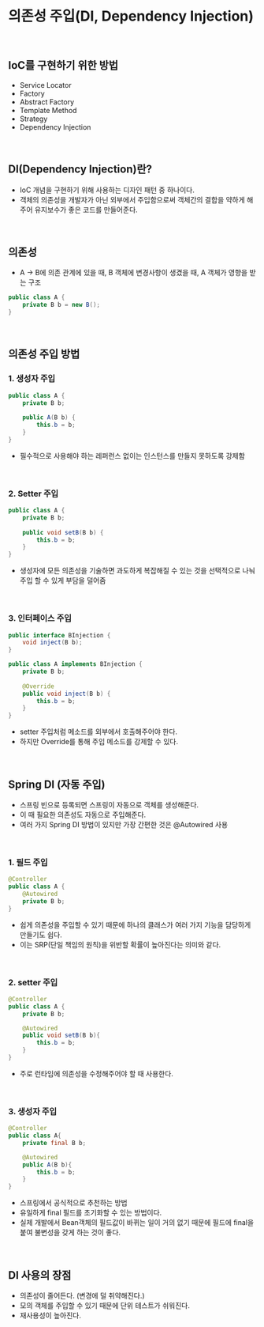 # 의존성 주입(DI, Dependency Injection)

<br>

## IoC를 구현하기 위한 방법
- Service Locator
- Factory
- Abstract Factory
- Template Method
- Strategy
- Dependency Injection

<br>

## DI(Dependency Injection)란?
- IoC 개념을 구현하기 위해 사용하는 디자인 패턴 중 하나이다.
- 객체의 의존성을 개발자가 아닌 외부에서 주입함으로써 객체간의 결합을 약하게 해주어 유지보수가 좋은 코드를 만들어준다.

<br>

## 의존성
- A -> B에 의존 관계에 있을 때, B 객체에 변경사항이 생겼을 때, A 객체가 영향을 받는 구조
```java
public class A {
	private B b = new B();
}
```

<br>

## 의존성 주입 방법

### 1. 생성자 주입
```java
public class A {
    private B b;
    
    public A(B b) {
        this.b = b;
    }
}
```
- 필수적으로 사용해야 하는 레퍼런스 없이는 인스턴스를 만들지 못하도록 강제함

<br>

### 2. Setter 주입
```java
public class A {
    private B b;
    
    public void setB(B b) {
        this.b = b;
    }
}
```
- 생성자에 모든 의존성을 기술하면 과도하게 복잡해질 수 있는 것을 선택적으로 나눠 주입 할 수 있게 부담을 덜어줌

<br>

### 3. 인터페이스 주입
```java
public interface BInjection {
    void inject(B b);
}

public class A implements BInjection {
    private B b;
    
    @Override
    public void inject(B b) {
        this.b = b;
    }
}
```
- setter 주입처럼 메소드를 외부에서 호출해주어야 한다.
- 하지만 Override를 통해 주입 메소드를 강제할 수 있다.

<br>

## Spring DI (자동 주입)
- 스프링 빈으로 등록되면 스프링이 자동으로 객체를 생성해준다.
- 이 때 필요한 의존성도 자동으로 주입해준다.
- 여러 가지 Spring DI 방법이 있지만 가장 간편한 것은 @Autowired 사용

<br>

### 1. 필드 주입
```java
@Controller
public class A {
    @Autowired
    private B b;
}
```
- 쉽게 의존성을 주입할 수 있기 때문에 하나의 클래스가 여러 가지 기능을 담당하게 만들기도 쉽다.
- 이는 SRP(단일 책임의 원칙)을 위반할 확률이 높아진다는 의미와 같다.

<br>

### 2. setter 주입
```java
@Controller
public class A {
	private B b;

	@Autowired
	public void setB(B b){
		this.b = b;
	}
}
```
- 주로 런타임에 의존성을 수정해주어야 할 때 사용한다.

<br>

### 3. 생성자 주입
```java
@Controller
public class A{
	private final B b;

	@Autowired
	public A(B b){
		this.b = b;
	}
}
```
- 스프링에서 공식적으로 추천하는 방법
- 유일하게 final 필드를 초기화할 수 있는 방법이다.
- 실제 개발에서 Bean객체의 필드값이 바뀌는 일이 거의 없기 때문에 필드에 final을 붙여 불변성을 갖게 하는 것이 좋다.

<br>

## DI 사용의 장점
- 의존성이 줄어든다. (변경에 덜 취약해진다.)
- 모의 객체를 주입할 수 있기 때문에 단위 테스트가 쉬워진다.
- 재사용성이 높아진다.

<br>

